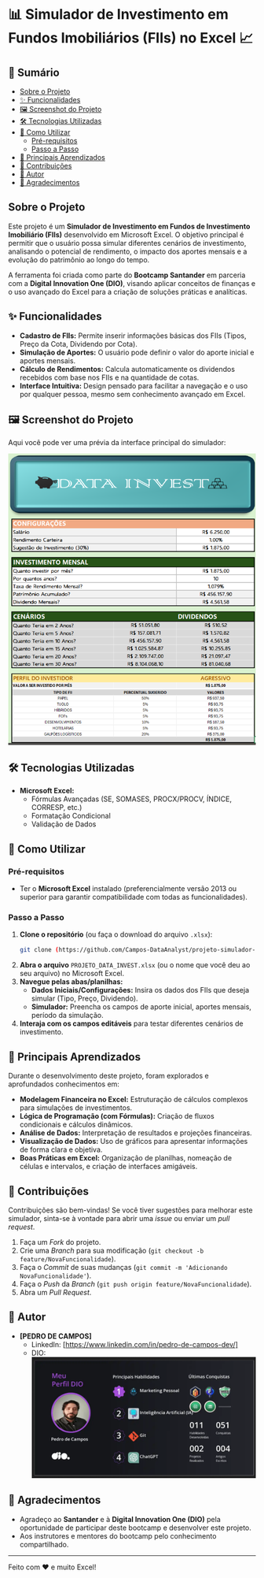 # 📊 Simulador de Investimento em Fundos Imobiliários (FIIs) no Excel 📈

## 📝 Sumário

* [Sobre o Projeto](#sobre-o-projeto)
* [✨ Funcionalidades](#-funcionalidades)
* [🖼️ Screenshot do Projeto](#️-screenshot-do-projeto)
* [🛠️ Tecnologias Utilizadas](#️-tecnologias-utilizadas)
* [🚀 Como Utilizar](#-como-utilizar)
    * [Pré-requisitos](#pré-requisitos)
    * [Passo a Passo](#passo-a-passo)
* [🧠 Principais Aprendizados](#-principais-aprendizados)
* [🤝 Contribuições](#-contribuições)
* [👤 Autor](#-autor)
* [🙏 Agradecimentos](#-agradecimentos)

## Sobre o Projeto

Este projeto é um **Simulador de Investimento em Fundos de Investimento Imobiliário (FIIs)** desenvolvido em Microsoft Excel. O objetivo principal é permitir que o usuário possa simular diferentes cenários de investimento, analisando o potencial de rendimento, o impacto dos aportes mensais e a evolução do patrimônio ao longo do tempo.

A ferramenta foi criada como parte do **Bootcamp Santander** em parceria com a **Digital Innovation One (DIO)**, visando aplicar conceitos de finanças e o uso avançado do Excel para a criação de soluções práticas e analíticas.

## ✨ Funcionalidades

* **Cadastro de FIIs:** Permite inserir informações básicas dos FIIs (Tipos, Preço da Cota, Dividendo por Cota).
* **Simulação de Aportes:** O usuário pode definir o valor do aporte inicial e aportes mensais.
* **Cálculo de Rendimentos:** Calcula automaticamente os dividendos recebidos com base nos FIIs e na quantidade de cotas.
* **Interface Intuitiva:** Design pensado para facilitar a navegação e o uso por qualquer pessoa, mesmo sem conhecimento avançado em Excel.

## 🖼️ Screenshot do Projeto

Aqui você pode ver uma prévia da interface principal do simulador:

![Placeholder para Screenshot do Projeto](./assets/Data_Invest.png)


## 🛠️ Tecnologias Utilizadas

* **Microsoft Excel:**
    * Fórmulas Avançadas (SE, SOMASES, PROCX/PROCV, ÍNDICE, CORRESP, etc.)
    * Formatação Condicional
    * Validação de Dados

## 🚀 Como Utilizar

### Pré-requisitos

* Ter o **Microsoft Excel** instalado (preferencialmente versão 2013 ou superior para garantir compatibilidade com todas as funcionalidades).

### Passo a Passo

1.  **Clone o repositório** (ou faça o download do arquivo `.xlsx`):
    ```bash
    git clone (https://github.com/Campos-DataAnalyst/projeto-simulador-investimentos-bootcamp-santander.git)
    ```
2.  **Abra o arquivo** `PROJETO_DATA_INVEST.xlsx` (ou o nome que você deu ao seu arquivo) no Microsoft Excel.
3.  **Navegue pelas abas/planilhas:**
    * **Dados Iniciais/Configurações:** Insira os dados dos FIIs que deseja simular (Tipo, Preço, Dividendo).
    * **Simulador:** Preencha os campos de aporte inicial, aportes mensais, período da simulação.
4.  **Interaja com os campos editáveis** para testar diferentes cenários de investimento.

## 🧠 Principais Aprendizados

Durante o desenvolvimento deste projeto, foram explorados e aprofundados conhecimentos em:

* **Modelagem Financeira no Excel:** Estruturação de cálculos complexos para simulações de investimentos.
* **Lógica de Programação (com Fórmulas):** Criação de fluxos condicionais e cálculos dinâmicos.
* **Análise de Dados:** Interpretação de resultados e projeções financeiras.
* **Visualização de Dados:** Uso de gráficos para apresentar informações de forma clara e objetiva.
* **Boas Práticas em Excel:** Organização de planilhas, nomeação de células e intervalos, e criação de interfaces amigáveis.

## 🤝 Contribuições

Contribuições são bem-vindas! Se você tiver sugestões para melhorar este simulador, sinta-se à vontade para abrir uma *issue* ou enviar um *pull request*.

1.  Faça um *Fork* do projeto.
2.  Crie uma *Branch* para sua modificação (`git checkout -b feature/NovaFuncionalidade`).
3.  Faça o *Commit* de suas mudanças (`git commit -m 'Adicionando NovaFuncionalidade'`).
4.  Faça o *Push* da *Branch* (`git push origin feature/NovaFuncionalidade`).
5.  Abra um *Pull Request*.

## 👤 Autor

* **[PEDRO DE CAMPOS]**
    * LinkedIn: [https://www.linkedin.com/in/pedro-de-campos-dev/]
    * DIO: ![Placeholder para Perfil da DIO](./assets/mEU_pERFIL_dio.png)

## 🙏 Agradecimentos

* Agradeço ao **Santander** e à **Digital Innovation One (DIO)** pela oportunidade de participar deste bootcamp e desenvolver este projeto.
* Aos instrutores e mentores do bootcamp pelo conhecimento compartilhado.

---

Feito com ❤️ e muito Excel!
